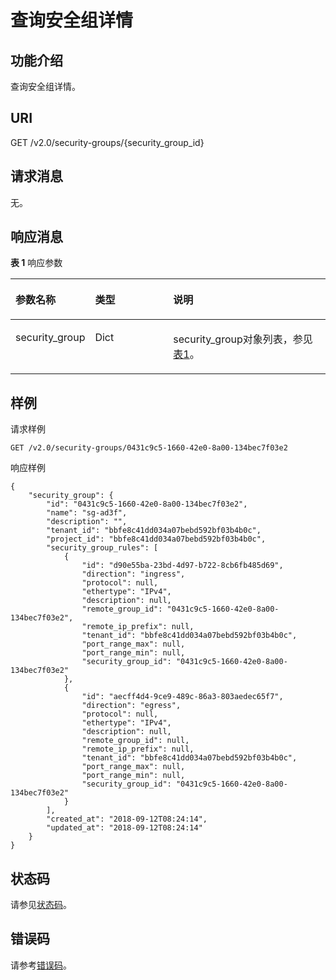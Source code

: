 # 查询安全组详情<a name="ZH-CN_TOPIC_0060595065"></a>

## 功能介绍<a name="section1267425416057"></a>

查询安全组详情。

## URI<a name="section875125616057"></a>

GET /v2.0/security-groups/\{security\_group\_id\}

## 请求消息<a name="section2359582416057"></a>

无。

## 响应消息<a name="section486156316057"></a>

**表 1**  响应参数

<a name="table160014516057"></a>
<table><thead align="left"><tr id="row2053996016057"><th class="cellrowborder" valign="top" width="23.169999999999998%" id="mcps1.2.4.1.1"><p id="p1331511416057"><a name="p1331511416057"></a><a name="p1331511416057"></a>参数名称</p>
</th>
<th class="cellrowborder" valign="top" width="25.61%" id="mcps1.2.4.1.2"><p id="p3394174716057"><a name="p3394174716057"></a><a name="p3394174716057"></a>类型</p>
</th>
<th class="cellrowborder" valign="top" width="51.22%" id="mcps1.2.4.1.3"><p id="p1630093716057"><a name="p1630093716057"></a><a name="p1630093716057"></a>说明</p>
</th>
</tr>
</thead>
<tbody><tr id="row4208527116057"><td class="cellrowborder" valign="top" width="23.169999999999998%" headers="mcps1.2.4.1.1 "><p id="p4615654016057"><a name="p4615654016057"></a><a name="p4615654016057"></a>security_group</p>
</td>
<td class="cellrowborder" valign="top" width="25.61%" headers="mcps1.2.4.1.2 "><p id="p2281800716057"><a name="p2281800716057"></a><a name="p2281800716057"></a>Dict</p>
</td>
<td class="cellrowborder" valign="top" width="51.22%" headers="mcps1.2.4.1.3 "><p id="p1778085216057"><a name="p1778085216057"></a><a name="p1778085216057"></a>security_group对象列表，参见<a href="安全组API简介-OpenStack.md#table513726041607">表1</a>。</p>
</td>
</tr>
</tbody>
</table>

## 样例<a name="section6307928016057"></a>

请求样例

```
GET /v2.0/security-groups/0431c9c5-1660-42e0-8a00-134bec7f03e2
```

响应样例

```
{
    "security_group": {
        "id": "0431c9c5-1660-42e0-8a00-134bec7f03e2",
        "name": "sg-ad3f",
        "description": "",
        "tenant_id": "bbfe8c41dd034a07bebd592bf03b4b0c",
        "project_id": "bbfe8c41dd034a07bebd592bf03b4b0c",
        "security_group_rules": [
            {
                "id": "d90e55ba-23bd-4d97-b722-8cb6fb485d69",
                "direction": "ingress",
                "protocol": null,
                "ethertype": "IPv4",
                "description": null,
                "remote_group_id": "0431c9c5-1660-42e0-8a00-134bec7f03e2",
                "remote_ip_prefix": null,
                "tenant_id": "bbfe8c41dd034a07bebd592bf03b4b0c",
                "port_range_max": null,
                "port_range_min": null,
                "security_group_id": "0431c9c5-1660-42e0-8a00-134bec7f03e2"
            },
            {
                "id": "aecff4d4-9ce9-489c-86a3-803aedec65f7",
                "direction": "egress",
                "protocol": null,
                "ethertype": "IPv4",
                "description": null,
                "remote_group_id": null,
                "remote_ip_prefix": null,
                "tenant_id": "bbfe8c41dd034a07bebd592bf03b4b0c",
                "port_range_max": null,
                "port_range_min": null,
                "security_group_id": "0431c9c5-1660-42e0-8a00-134bec7f03e2"
            }
        ],
        "created_at": "2018-09-12T08:24:14",
        "updated_at": "2018-09-12T08:24:14"
    }
}
```

## 状态码<a name="section10470352390"></a>

请参见[状态码](状态码.md)。

## 错误码<a name="section85821649202813"></a>

请参考[错误码](错误码.md)。

